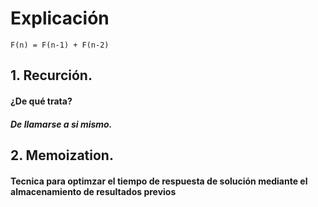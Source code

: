 # Explicación

`F(n) = F(n-1) + F(n-2)`

## 1. Recurción.

#### ¿De qué trata?

##### De llamarse a si mismo.

## 2. Memoization.

#### Tecnica para optimzar el tiempo de respuesta de solución mediante el almacenamiento de resultados previos
